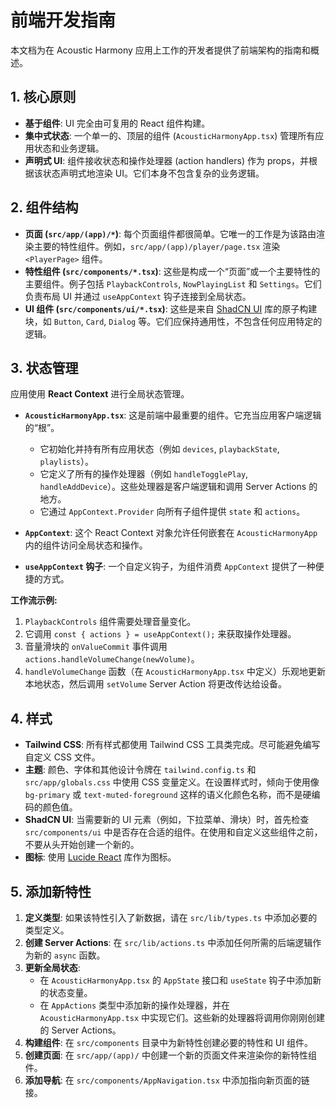# 前端开发指南

本文档为在 Acoustic Harmony 应用上工作的开发者提供了前端架构的指南和概述。

## 1. 核心原则

- **基于组件**: UI 完全由可复用的 React 组件构建。
- **集中式状态**: 一个单一的、顶层的组件 (`AcousticHarmonyApp.tsx`) 管理所有应用状态和业务逻辑。
- **声明式 UI**: 组件接收状态和操作处理器 (action handlers) 作为 props，并根据该状态声明式地渲染 UI。它们本身不包含复杂的业务逻辑。

## 2. 组件结构

- **页面 (`src/app/(app)/*`)**: 每个页面组件都很简单。它唯一的工作是为该路由渲染主要的特性组件。例如，`src/app/(app)/player/page.tsx` 渲染 `<PlayerPage>` 组件。
- **特性组件 (`src/components/*.tsx`)**: 这些是构成一个“页面”或一个主要特性的主要组件。例子包括 `PlaybackControls`, `NowPlayingList` 和 `Settings`。它们负责布局 UI 并通过 `useAppContext` 钩子连接到全局状态。
- **UI 组件 (`src/components/ui/*.tsx`)**: 这些是来自 [ShadCN UI](https://ui.shadcn.com/) 库的原子构建块，如 `Button`, `Card`, `Dialog` 等。它们应保持通用性，不包含任何应用特定的逻辑。

## 3. 状态管理

应用使用 **React Context** 进行全局状态管理。

- **`AcousticHarmonyApp.tsx`**: 这是前端中最重要的组件。它充当应用客户端逻辑的“根”。
  - 它初始化并持有所有应用状态（例如 `devices`, `playbackState`, `playlists`）。
  - 它定义了所有的操作处理器（例如 `handleTogglePlay`, `handleAddDevice`）。这些处理器是客户端逻辑和调用 Server Actions 的地方。
  - 它通过 `AppContext.Provider` 向所有子组件提供 `state` 和 `actions`。

- **`AppContext`**: 这个 React Context 对象允许任何嵌套在 `AcousticHarmonyApp` 内的组件访问全局状态和操作。

- **`useAppContext` 钩子**: 一个自定义钩子，为组件消费 `AppContext` 提供了一种便捷的方式。

**工作流示例:**

1.  `PlaybackControls` 组件需要处理音量变化。
2.  它调用 `const { actions } = useAppContext();` 来获取操作处理器。
3.  音量滑块的 `onValueCommit` 事件调用 `actions.handleVolumeChange(newVolume)`。
4.  `handleVolumeChange` 函数（在 `AcousticHarmonyApp.tsx` 中定义）乐观地更新本地状态，然后调用 `setVolume` Server Action 将更改传达给设备。

## 4. 样式

- **Tailwind CSS**: 所有样式都使用 Tailwind CSS 工具类完成。尽可能避免编写自定义 CSS 文件。
- **主题**: 颜色、字体和其他设计令牌在 `tailwind.config.ts` 和 `src/app/globals.css` 中使用 CSS 变量定义。在设置样式时，倾向于使用像 `bg-primary` 或 `text-muted-foreground` 这样的语义化颜色名称，而不是硬编码的颜色值。
- **ShadCN UI**: 当需要新的 UI 元素（例如，下拉菜单、滑块）时，首先检查 `src/components/ui` 中是否存在合适的组件。在使用和自定义这些组件之前，不要从头开始创建一个新的。
- **图标**: 使用 [Lucide React](https://lucide.dev/) 库作为图标。

## 5. 添加新特性

1.  **定义类型**: 如果该特性引入了新数据，请在 `src/lib/types.ts` 中添加必要的类型定义。
2.  **创建 Server Actions**: 在 `src/lib/actions.ts` 中添加任何所需的后端逻辑作为新的 `async` 函数。
3.  **更新全局状态**:
    - 在 `AcousticHarmonyApp.tsx` 的 `AppState` 接口和 `useState` 钩子中添加新的状态变量。
    - 在 `AppActions` 类型中添加新的操作处理器，并在 `AcousticHarmonyApp.tsx` 中实现它们。这些新的处理器将调用你刚刚创建的 Server Actions。
4.  **构建组件**: 在 `src/components` 目录中为新特性创建必要的特性和 UI 组件。
5.  **创建页面**: 在 `src/app/(app)/` 中创建一个新的页面文件来渲染你的新特性组件。
6.  **添加导航**: 在 `src/components/AppNavigation.tsx` 中添加指向新页面的链接。
